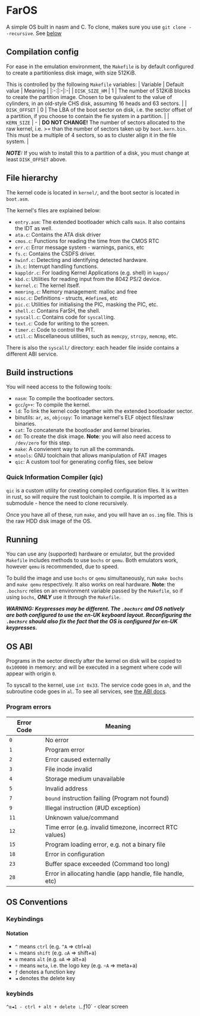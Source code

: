# FarOS
A simple OS built in nasm and C.
To clone, makes sure you use `git clone --recursive`. See [below](#quick-information-compiler-qic)

## Compilation config
For ease in the emulation environment, the `Makefile` is by default configured to create a partitionless disk image, with size 512KiB.

This is controlled by the following `Makefile` variables:
| Variable | Default value | Meaning |
|:-:|:-|:-|
| `DISK_SIZE_HM` | 1 | The number of 512KiB blocks to create the partition image. Chosen to be quivalent to the value of cylinders, in an old-style CHS disk, assuming 16 heads and 63 sectors. |
| `DISK_OFFSET` | 0 | The LBA of the boot sector on disk, i.e. the sector offset of a partition, if you choose to contain the fie system in a partition. |
| `KERN_SIZE` | - | **DO NOT CHANGE!** The number of sectors allocated to the raw kernel, i.e. >= than the number of sectors taken up by `boot.kern.bin`. This must be a multiple of 4 sectors, so as to cluster align it in the file system. |

***NOTE:*** If you wish to install this to a partition of a disk, you must change at least `DISK_OFFSET` above.

## File hierarchy
The kernel code is located in `kernel/`, and the boot sector is located in `boot.asm`.

The kernel's files are explained below: 
- `entry.asm`: The extended bootloader which calls `main`. It also contains the IDT as well.
- `ata.c`: Contains the ATA disk driver
- `cmos.c`: Functions for reading the time from the CMOS RTC
- `err.c`: Error message system - warnings, panics, etc
- `fs.c`: Contains the CSDFS driver.
- `hwinf.c`: Detecting and identifying detected hardware.
- `ih.c`: Interrupt handling functions.
- `kappldr.c`: For loading Kernel Applications (e.g. shell) in `kapps/`
- `kbd.c`: Utilities for reading input from the 8042 PS/2 device.
- `kernel.c`: The kernel itself.
- `memring.c`: Memory management: malloc and free
- `misc.c`: Definitions - structs, `#define`s, etc
- `pic.c`: Utilities for initialising the PIC, masking the PIC, etc.
- `shell.c`: Contains FarSH, the shell.
- `syscall.c`: Contains code for `syscall`ing.
- `text.c`: Code for writing to the screen.
- `timer.c`: Code to control the PIT.
- `util.c`: Miscellaneous utilities, such as `memcpy`, `strcpy`, `memcmp`, etc.

There is also the `syscall/` directory: each header file inside contains a different ABI service.

## Build instructions
You will need access to the following tools:

- `nasm`: To compile the bootloader sectors.
- `gcc`/`g++`: To compile the kernel.
- `ld`: To link the kernel code together with the extended bootloader sector.
- binutils: `ar`, `as`, `objcopy`: To imanage kernel's ELF object files/raw binaries.
- `cat`: To concatenate the bootloader and kernel binaries.
- `dd`: To create the disk image. **Note**: you will also need access to `/dev/zero` for this step.
- `make`: A convienent way to run all the commands.
- `mtools`: GNU toolchain that allows manipulation of FAT images
- `qic`: A custom tool for generating config files, see below

### Quick Information Compiler (qic)
`qic` is a custom utility for creating compiled configuration files. It is written in rust, so will require the rust toolchain to compile.
It is imported as a submodule - hence the need to clone recursively.

Once you have all of these, run `make`, and you will have an `os.img` file. This is the raw HDD disk image of the OS.

## Running
You can use any (supported) hardware or emulator, but the provided `Makefile` includes methods to use `bochs` or `qemu`. Both emulators work, however `qemu` is recommended, due to speed.

To build the image and use `bochs` or `qemu` simultaneously, run `make bochs` and `make qemu` respectively.
It also works on real hardware.
**Note**: the `.bochsrc` relies on an environment variable passed by the `Makefile`, so if using `bochs`, ***ONLY*** use it through the `Makefile`.

***WARNING: Keypresses may be different. The `.bochsrc` and OS natively are both configured to use the en-UK keyboard layout. Reconfiguring the `.bochsrc` should also fix the fact that the OS is configured for en-UK keypresses.***

## OS ABI
Programs in the sector directly after the kernel on disk will be copied to `0x100000` in memory: and will be executed in a segment where code will appear with origin `0`.

To syscall to the kernel, use `int 0x33`. The service code goes in `ah`, and the subroutine code goes in `al`. To see all services, see [the ABI docs](kernel/syscall/README.md).

### Program errors

| Error Code | Meaning |
|-|-|
| `0` | No error |
| `1` | Program error |
| `2` | Error caused externally |
| `3` | File inode invalid |
| `4` | Storage medium unavailable |
| `5` | Invalid address |
| `7` | `bound` instruction failing (Program not found) |
| `9` | Illegal instruction (#UD exception) |
| `11` | Unknown value/command |
| `12` | Time error (e.g. invalid timezone, incorrect RTC values) |
| `15` | Program loading error, e.g. not a binary file |
| `18` | Error in configuration |
| `23` | Buffer space exceeded (Command too long) |
| `28` | Error in allocating handle (app handle, file handle, etc) |

## OS Conventions

### Keybindings
#### Notation
- `^` means `ctrl` (e.g. `^A` => ctrl+a)
- `∟` means `shift` (e.g. `⌂A` => shift+a)
- `α` means `alt` (e.g. `αA` => alt+a)
- `☼` means `meta`, i.e. the logo key (e.g. `☼A` => meta+a)
- `ƒ` denotes a function key
- `◄` denotes the delete key

### keybinds
`^α◄1 - ctrl + alt + delete
`∟ƒ10` - clear screen

